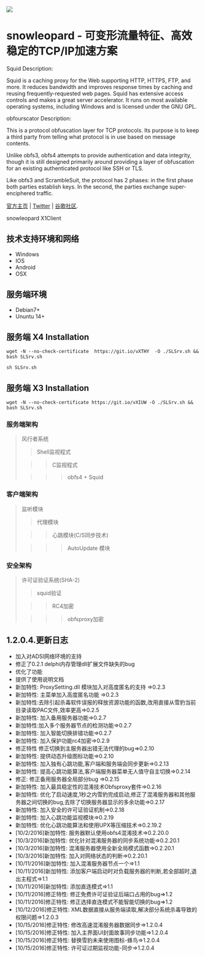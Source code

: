 ![](https://raw.githubusercontent.com/squidproxy/snowleopard/master/docs/logo.jpg)


snowleopard - 可变形流量特征、高效稳定的TCP/IP加速方案
=========================

Squid Description: 

  Squid is a caching proxy for the Web supporting HTTP, HTTPS, FTP, and more. 
  It reduces bandwidth and improves response times by caching and reusing frequently-requested web pages. Squid has extensive access controls and makes a great server accelerator.
 It runs on most available operating systems,
 including Windows and is licensed under the GNU GPL.
 
obfourscator Description: 

   This is a protocol obfuscation layer for TCP protocols.  Its purpose is to
   keep a third party from telling what protocol is in use based on message
   contents.

   Unlike obfs3, obfs4 attempts to provide authentication and data integrity,
   though it is still designed primarily around providing a layer of
   obfuscation for an existing authenticated protocol like SSH or TLS.

   Like obfs3 and ScrambleSuit, the protocol has 2 phases: in the first phase
   both parties establish keys.  In the second, the parties exchange
   super-enciphered traffic.
   
 
[官方主页](http://www.haidaotai.com) | [Twitter](https://twitter.com/squidgfw) | [谷歌社区](https://plus.google.com/communities/101513261063592651175).

snowleopard X1Client


技术支持环境和网络
------------

* Windows
* IOS
* Android
* OSX

服务端环境
------------

* Debian7+
* Ununtu 14+
 

服务端 X4
Installation
------------
```
wget -N --no-check-certificate  https://git.io/vXTHY  -O ./SLSrv.sh && bash SLSrv.sh 

sh SLSrv.sh

```
服务端 X3
Installation
------------
```
wget -N --no-check-certificate https://git.io/vXIUW -O ./SLSrv.sh && bash SLSrv.sh 

```

###  服务端架构
> 风行者系统
>
> > Shell监视程式
>
>  > > C监视程式
>
> > > > obfs4 + Squid


###  客户端架构
> 监听模块
>
> > 代理模块
>
>  > > 心跳模块(C/S同步技术)
>
> > > > AutoUpdate 模块


###  安全架构
> 许可证验证系统(SHA-2)
>
> > squid验证
>
>  > >  RC4加密
>
> > > > obfsproxy加密

## 1.2.0.4.更新日志

* 加入对ADSl网络环境的支持
* 修正了0.2.1 delphi内存管理dll扩展文件缺失的bug
* 优化了功能
* 提供了使用说明文档
* 新加特性: ProxySetting.dll 模块加入对高度匿名的支持  =>0.2.3
* 新加特性: 主菜单加入高度匿名功能 =>0.2.3
* 新加特性:去除引起杀毒软件误报的释放资源功能的函数,改用直接从雪豹当前目录读取PAC文件,效率更高=>0.2.5
* 新加特性: 加入备用服务器功能=>0.2.7
* 新加特性:加入多个服务器节点的检测功能=>0.2.7
* 新加特性: 加入智能切换排错功能=>0.2.7
* 新加特性: 加入保护功能rc4加密=>0.2.9
* 修正特性 修正切换到主服务器出错无法代理的bug=>0.2.10
* 新加特性: 提供动态升级图标功能=>0.2.10
* 新加特性: 加入独有心跳功能,客户端和服务端会同步更新=>0.2.13
* 新加特性: 提高心跳功能算法,客户端服务器菜单无人值守自主切换=>0.2.14
* 修正: 修正备用服务器全局部分bug =>0.2.15
* 新加特性: 加入最具稳定性的混淆技术Obfsproxy套件=>0.2.16
* 新加特性: 优化了启动速度,1秒之内雪豹完成启动,修正了混淆服务器和其他服务器之间切换的bug,去除了切换服务器显示的多余功能=>0.2.17
* 新加特性: 加入安全的许可证验证机制=>0.2.18
* 新加特性: 加入心跳功能监视模块=>0.2.19
* 新加特性: 优化心跳功能算法和使用UPX等压缩技术=>0.2.19.2
* [10/2/2016]新加特性: 服务器默认使用obfs4混淆技术=>0.2.20.0
* [10/3/2016]新加特性: 优化针对混淆服务器的同步系统功能=>0.2.20.1
* [10/3/2016]新加特性: 混淆服务器使用全新全局模式函数=>0.2.20.1
* [10/3/2016]新加特性: 加入对网络状态的判断=>0.2.20.1
* [10/11/2016]新加特性: 加入混淆服务器节点一个=>1.1
* [10/11/2016]新加特性: 添加客户端启动时对负载服务器的判断,若全部超时,退出主程式=>1.1
* [10/11/2016]新加特性: 添加直连模式=>1.1
* [10/11/2016]修正特性: 修正免费许可证验证后端口占用的bug=>1.2
* [10/11/2016]修正特性: 修正选择直连模式不能智能切换的bug=>1.2
* [10/12/2016]修正特性: XML数据直接从服务端读取,解决部分系统杀毒导致的权限问题=>1.2.0.3
* [10/15/2016]修正特性: 修改高速混淆服务器数据同步=>1.2.0.4
* [10/15/2016]修正特性: 加入主界面UI封面故事同步功能=>1.2.0.4
* [10/15/2016]修正特性: 替换雪豹未来使用图标-蜂鸟=>1.2.0.4
* [10/15/2016]修正特性: 许可证过期监视功能-同步=>1.2.0.4

